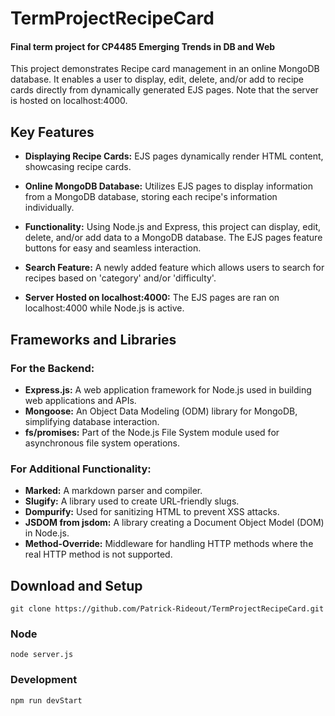 # TermProjectRecipeCard
#### Final term project for CP4485 Emerging Trends in DB and Web

This project demonstrates Recipe card management in an online MongoDB database. It enables a user to display, edit, delete, and/or add to recipe cards directly from dynamically generated EJS pages. 
Note that the server is hosted on localhost:4000.

## Key Features

- **Displaying Recipe Cards:** EJS pages dynamically render HTML content, showcasing recipe cards.

- **Online MongoDB Database:** Utilizes EJS pages to display information from a MongoDB database, storing each recipe's information individually.

- **Functionality:** Using Node.js and Express, this project can display, edit, delete, and/or add data to a MongoDB database. The EJS pages feature buttons for easy and seamless interaction.

- **Search Feature:** A newly added feature which allows users to search for recipes based on 'category' and/or 'difficulty'.

- **Server Hosted on localhost:4000:** The EJS pages are ran on localhost:4000 while Node.js is active.

## Frameworks and Libraries

### For the Backend:
- **Express.js:** A web application framework for Node.js used in building web applications and APIs.
- **Mongoose:** An Object Data Modeling (ODM) library for MongoDB, simplifying database interaction.
- **fs/promises:** Part of the Node.js File System module used for asynchronous file system operations.

### For Additional Functionality: 
- **Marked:** A markdown parser and compiler.
- **Slugify:** A library used to create URL-friendly slugs.
- **Dompurify:** Used for sanitizing HTML to prevent XSS attacks.
- **JSDOM from jsdom:** A library creating a Document Object Model (DOM) in Node.js.
- **Method-Override:** Middleware for handling HTTP methods where the real HTTP method is not supported.

## Download and Setup
```
git clone https://github.com/Patrick-Rideout/TermProjectRecipeCard.git
```
### Node
```
node server.js
```
### Development
```
npm run devStart
```
